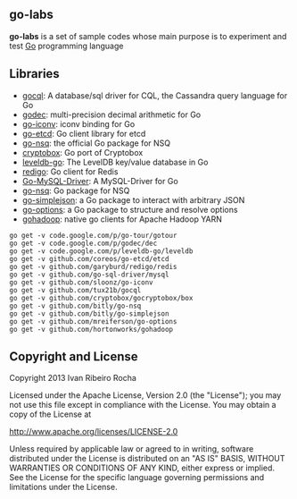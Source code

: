 go-labs
-----------

**go-labs**  is a set of sample codes whose main purpose is to experiment and test [Go] programming language

Libraries
-----------

* [gocql]: A database/sql driver for CQL, the Cassandra query language for Go
* [godec]: multi-precision decimal arithmetic for Go
* [go-iconv]: iconv binding for Go
* [go-etcd]: Go client library for etcd
* [go-nsq]: the official Go package for NSQ
* [cryptobox]: Go port of Cryptobox
* [leveldb-go]: The LevelDB key/value database in Go
* [redigo]: Go client for Redis
* [Go-MySQL-Driver]: A MySQL-Driver for Go
* [go-nsq]: Go package for NSQ
* [go-simplejson]: a Go package to interact with arbitrary JSON
* [go-options]: a Go package to structure and resolve options
* [gohadoop]: native go clients for Apache Hadoop YARN

```shell
go get -v code.google.com/p/go-tour/gotour
go get -v code.google.com/p/godec/dec
go get -v code.google.com/p/leveldb-go/leveldb 
go get -v github.com/coreos/go-etcd/etcd
go get -v github.com/garyburd/redigo/redis
go get -v github.com/go-sql-driver/mysql
go get -v github.com/sloonz/go-iconv
go get -v github.com/tux21b/gocql
go get -v github.com/cryptobox/gocryptobox/box
go get -v github.com/bitly/go-nsq
go get -v github.com/bitly/go-simplejson
go get -v github.com/mreiferson/go-options
go get -v github.com/hortonworks/gohadoop
```

Copyright and License
---------------------
Copyright 2013 Ivan Ribeiro Rocha

Licensed under the Apache License, Version 2.0 (the "License");
you may not use this file except in compliance with the License.
You may obtain a copy of the License at

   http://www.apache.org/licenses/LICENSE-2.0

Unless required by applicable law or agreed to in writing, software
distributed under the License is distributed on an "AS IS" BASIS,
WITHOUT WARRANTIES OR CONDITIONS OF ANY KIND, either express or implied.
See the License for the specific language governing permissions and
limitations under the License.

[Go]: http://golang.org/
[pipe]: http://labix.org/pipe
[Go-MySQL-Driver]: https://github.com/go-sql-driver/mysql
[gocql]: https://github.com/tux21b/gocql
[godec]: http://code.google.com/p/godec
[go-etcd]: https://github.com/coreos/go-etcd
[redigo]: https://github.com/garyburd/redigo
[go-iconv]: https://github.com/sloonz/go-iconv
[cryptobox]: https://github.com/cryptobox/gocryptobox
[leveldb-go]: http://code.google.com/p/leveldb-go
[go-nsq]: https://github.com/bitly/go-nsq
[go-simplejson]: https://github.com/bitly/go-simplejson
[go-options]: https://github.com/mreiferson/go-options
[gohadoop]: https://github.com/hortonworks/gohadoop
